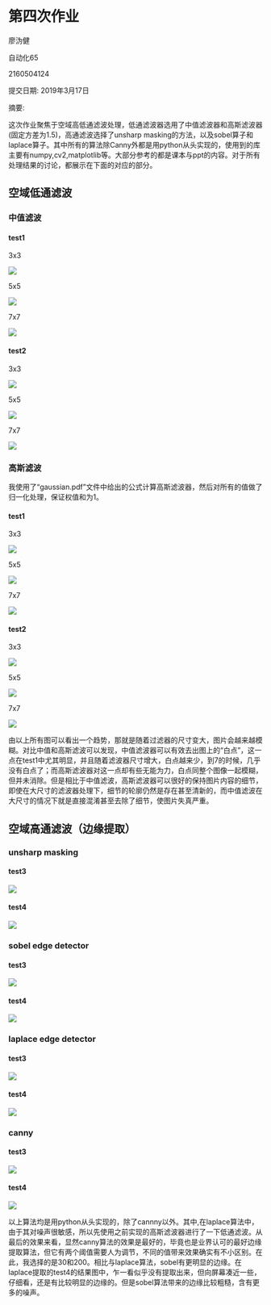 # 第四次作业

廖沩健

自动化65

2160504124

提交日期:  2019年3月17日

摘要:

这次作业聚焦于空域高低通滤波处理，低通滤波器选用了中值滤波器和高斯滤波器(固定方差为1.5)，高通滤波选择了unsharp masking的方法，以及sobel算子和laplace算子。其中所有的算法除Canny外都是用python从头实现的，使用到的库主要有numpy,cv2,matplotlib等。大部分参考的都是课本与ppt的内容。对于所有处理结果的讨论，都展示在下面的对应的部分。


## 空域低通滤波
### 中值滤波
#### test1

3x3

![](https://raw.githubusercontent.com/mutewall/homework_img/master/test1.pgm_median3x3.bmp)

5x5

![](https://raw.githubusercontent.com/mutewall/homework_img/master/test1.pgm_median5x5.bmp)

7x7

![](https://raw.githubusercontent.com/mutewall/homework_img/master/test1.pgm_median7x7.bmp)

#### test2

3x3

![](https://raw.githubusercontent.com/mutewall/homework_img/master/test2.tif_median3x3.bmp)

5x5

![](https://raw.githubusercontent.com/mutewall/homework_img/master/test2.tif_median5x5.bmp)

7x7

![](https://raw.githubusercontent.com/mutewall/homework_img/master/test2.tif_median7x7.bmp)

### 高斯滤波
我使用了“gaussian.pdf”文件中给出的公式计算高斯滤波器，然后对所有的值做了归一化处理，保证权值和为1。

#### test1

3x3

![](https://raw.githubusercontent.com/mutewall/homework_img/master/test1.pgm_gaussian3x3.bmp)

5x5

![](https://raw.githubusercontent.com/mutewall/homework_img/master/test1.pgm_gaussian5x5.bmp)

7x7

![](https://raw.githubusercontent.com/mutewall/homework_img/master/test1.pgm_gaussian7x7.bmp)

#### test2

3x3

![](https://raw.githubusercontent.com/mutewall/homework_img/master/test2.tif_gaussian3x3.bmp)

5x5

![](https://raw.githubusercontent.com/mutewall/homework_img/master/test2.tif_gaussian5x5.bmp)

7x7

![](https://raw.githubusercontent.com/mutewall/homework_img/master/test2.tif_gaussian7x7.bmp)

由以上所有图可以看出一个趋势，那就是随着过滤器的尺寸变大，图片会越来越模糊。对比中值和高斯滤波可以发现，中值滤波器可以有效去出图上的“白点”，这一点在test1中尤其明显，并且随着滤波器尺寸增大，白点越来少，到7的时候，几乎没有白点了；而高斯滤波器对这一点却有些无能为力，白点同整个图像一起模糊，但并未消除。但是相比于中值滤波，高斯滤波器可以很好的保持图片内容的细节，即使在大尺寸的滤波器处理下，细节的轮廓仍然是存在甚至清新的，而中值滤波在大尺寸的情况下就是直接混淆甚至去除了细节，使图片失真严重。


## 空域高通滤波（边缘提取）
### unsharp masking

#### test3

![](https://raw.githubusercontent.com/mutewall/homework_img/master/test3_corrupt.pgm_unshapen.bmp)

#### test4

![](https://raw.githubusercontent.com/mutewall/homework_img/master/test4.tif_unshapen.bmp)

### sobel edge detector
#### test3

![](https://raw.githubusercontent.com/mutewall/homework_img/master/test3_corrupt.pgm_sobel.bmp)

#### test4

![](https://raw.githubusercontent.com/mutewall/homework_img/master/test4.tif_sobel.bmp)

### laplace edge detector
#### test3

![](https://raw.githubusercontent.com/mutewall/homework_img/master/test3_corrupt.pgm_laplacian.bmp)

#### test4

![](https://raw.githubusercontent.com/mutewall/homework_img/master/test4.tif_laplacian.bmp)

### canny
#### test3

![](https://raw.githubusercontent.com/mutewall/homework_img/master/test3_corrupt.pgm_canny.bmp)

#### test4

![](https://raw.githubusercontent.com/mutewall/homework_img/master/test4.tif_canny.bmp)

以上算法均是用python从头实现的，除了cannny以外。其中,在laplace算法中，由于其对噪声很敏感，所以先使用之前实现的高斯滤波器进行了一下低通滤波。从最后的效果来看，显然canny算法的效果是最好的，毕竟也是业界认可的最好边缘提取算法，但它有两个阈值需要人为调节，不同的值带来效果确实有不小区别。在此，我选择的是30和200。相比与laplace算法，sobel有更明显的边缘。在laplace提取的test4的结果图中，乍一看似乎没有提取出来，但向屏幕凑近一些，仔细看，还是有比较明显的边缘的。但是sobel算法带来的边缘比较粗糙，含有更多的噪声。